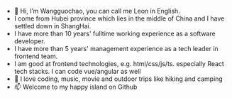- 👋 Hi, I’m Wangguochao, you can call me Leon in English.
- I come from Hubei province which lies in the middle of China and I have settled down in ShangHai.
- I have more than 10 years' fulltime working experience as a software developer.
- I have more than 5 years' management experience as a tech leader in frontend team.
- I am good at frontend technologies, e.g. html/css/js/ts. especially React tech stacks. I can code vue/angular as well    
- 👀 I love coding, music, movie and outdoor trips like hiking and camping
- 📫 Welcome to my happy island on Github

<!---
leonwgc/leonwgc is a ✨ special ✨ repository because its `README.md` (this file) appears on your GitHub profile.
You can click the Preview link to take a look at your changes.
--->
